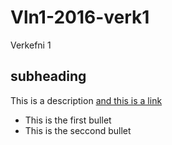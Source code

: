 # Vln1-2016-verk1
Verkefni 1

## subheading

This is a description [and this is a link](http://www.ru.is)

* This is the first bullet
* This is the seccond bullet

